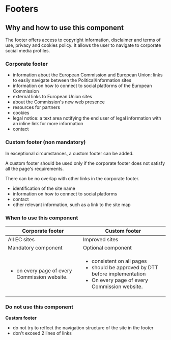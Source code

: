 # Footers

## Why and how to use this component

The footer offers access to copyright information, disclaimer and terms of use,
privacy and cookies policy. It allows the user to navigate to corporate social
media profiles.

### Corporate footer

- information about the European Commission and European Union: links to easily
  navigate between the Political/Information sites
- information on how to connect to social platforms of the European Commission
- external links to European Union sites
- about the Commission's new web presence
- resources for partners
- cookies
- legal notice: a text area notifying the end user of legal information with an
  inline link for more information
- contact

### Custom footer (non mandatory)

In exceptional circumstances, a custom footer can be added.

A custom footer should be used only if the corporate footer does not satisfy all
the page's requirements.

There can be no overlap with other links in the corporate footer.

- identification of the site name
- information on how to connect to social platforms
- contact
- other relevant information, such as a link to the site map

### When to use this component

| Corporate footer                                                              | Custom footer                                                                                                                                                         |
| ----------------------------------------------------------------------------- | --------------------------------------------------------------------------------------------------------------------------------------------------------------------- |
| All EC sites                                                                  | Improved sites                                                                                                                                                        |
| Mandatory component                                                           | Optional component                                                                                                                                                    |
| <ul class="ecl-list"><li>on every page of every Commission website.</li></ul> | <ul class="ecl-list"><li>consistent on all pages</li><li>should be approved by DTT before implementation</li><li>On every page of every Commission website.</li></ul> |

### Do not use this component

**Custom footer**

- do not try to reflect the navigation structure of the site in the footer
- don't exceed 2 lines of links
